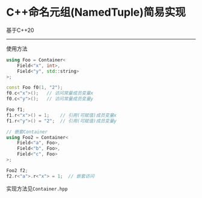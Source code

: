 # C++命名元组(NamedTuple)简易实现

基于C++20

---

使用方法
```c++
using Foo = Container<
    Field<"x", int>,
    Field<"y", std::string>
>;

const Foo f0(1, "2");
f0.c<"x">();   // 访问常量成员变量x
f0.c<"y">();   // 访问常量成员变量y

Foo f1;
f1.r<"x">() = 1;    // 引用(可赋值)成员变量x
f1.r<"y">() = "2";  // 引用(可赋值)成员变量y

// 嵌套Container
using Foo2 = Container<
    Field<"a", Foo>,
    Field<"b", Foo>,
    Field<"c", Foo>
>;

Foo2 f2;
f2.r<"a">.r<"x"> = 1;  // 嵌套访问
```

实现方法见`Container.hpp`
